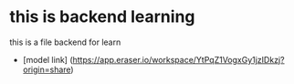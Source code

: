 # this is backend learning

this is a file backend for learn

- [model link] (https://app.eraser.io/workspace/YtPqZ1VogxGy1jzIDkzj?origin=share)
